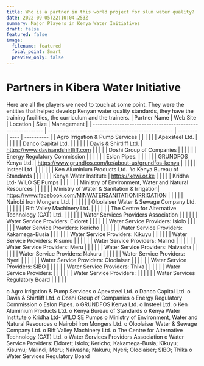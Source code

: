 ```yaml
---
title: Who is a partner in this world project for slum water quality?
date: 2022-09-05T22:10:04.253Z
summary: Major Players in Kenya Water Initiatives
draft: false
featured: false
image:
  filename: featured
  focal_point: Smart
  preview_only: false
---
```

# Partners in Kibera Water Initiative

Here are all the players we need to touch at some point.   They were the entities that helped develop Kenyan water quality standards, they have the training facilities, the curriculum and the trainers. 
| Partner Name                                               | Web Site                                            | Location | Size | Management |
| ---------------------------------------------------------- | --------------------------------------------------- | -------- | ---- | ---------- |
| Agro Irrigation & Pump Services                            |                                                     |          |      |            |
| Apexsteel Ltd.                                             |                                                     |          |      |            |
| Danco Capital Ltd.                                         |                                                     |          |      |            |
| Davis & Shirtliff Ltd.                                     | https://www.davisandshirtliff.com                   |          |      |            |
| Doshi Group of Companies                                   |                                                     |          |      |            |
| Energy Regulatory Commission                               |                                                     |          |      |            |
| Eslon Pipes.                                               |                                                     |          |      |            |
| GRUNDFOS Kenya Ltd.                                        | https://www.grundfos.com/ke/about-us/grundfos-kenya |          |      |            |
| Insteel Ltd.                                               |                                                     |          |      |            |
| Ken Aluminium Products Ltd.   \o Kenya Bureau of Standards |                                                     |          |      |            |
| Kenya Water Institute                                      | https://kewi.or.ke                                  |          |      |            |
| Kridha Ltd- WILO SE Pumps                                  |                                                     |          |      |            |
| Ministry of Environment, Water and Natural Resources       |                                                     |          |      |            |
|  Ministry of Water & Sanitation & Irrigation|    https://www.facebook.com/MINWATERSANITATIONIRRIGATION                                                 |          |      |            |
| Nairobi Iron Mongers Ltd.                                  |                                                     |          |      |            |
| Oloolaiser Water & Sewage Company Ltd.                     |                                                     |          |      |            |
| Rift Valley Machinery Ltd.                                 |                                                     |          |      |            |
| The Centre for Alternative Technology (CAT) Ltd.           |                                                     |          |      |            |
| Water Services Providers Association                       |                                                     |          |      |            |
| Water Service Providers: Eldoret                           |                                                     |          |      |            |
| Water Service Providers: Isiolo                            |                                                     |          |      |            |
| Water Service Providers:  Kericho                          |                                                     |          |      |            |
| Water Service Providers: Kakamega-Busia                    |                                                     |          |      |            |
| Water Service Providers:  Kikuyu                           |                                                     |          |      |            |
| Water Service Providers:   Kisumu                          |                                                     |          |      |            |
| Water Service Providers:  Malindi                          |                                                     |          |      |            |
| Water Service Providers: Meru                              |                                                     |          |      |            |
| Water Service Providers:  Naivasha                         |                                                     |          |      |            |
| Water Service Providers:  Nakuru                           |                                                     |          |      |            |
| Water Service Providers:  Nyeri                            |                                                     |          |      |            |
| Water Service Providers:  Oloolaiser                       |                                                     |          |      |            |
| Water Service Providers:    SIBO                           |                                                     |          |      |            |
| Water Service Providers:   Thika                           |                                                     |          |      |            |
| Water Service Providers:                                   |                                                     |          |      |            |
| Water Service Providers:                                   |                                                     |          |      |            |
| Water Services Regulatory Board                            |                                                     |          |      |            |

o Agro Irrigation & Pump Services 
o Apexsteel Ltd. 
o Danco Capital Ltd. 
o Davis & Shirtliff Ltd. 
o Doshi Group of Companies 
o Energy Regulatory Commission 
o Eslon Pipes. 
o GRUNDFOS Kenya Ltd. 
o Insteel Ltd. 
o Ken Aluminium Products Ltd. 
o Kenya Bureau of Standards 
o Kenya Water Institute 
o Kridha Ltd- WILO SE Pumps 
o Ministry of Environment, Water and Natural Resources 
o Nairobi Iron Mongers Ltd. 
o Oloolaiser Water & Sewage Company Ltd. 
o Rift Valley Machinery Ltd. 
o The Centre for Alternative Technology (CAT) Ltd. 
o Water Services Providers Association 
o Water Service Providers: Eldoret; Isiolo; Kericho; Kakamega-Busia; Kikuyu; Kisumu; Malindi; Meru; Naivasha; Nakuru; Nyeri; Oloolaiser; SIBO; Thika 
o Water Services Regulatory Board